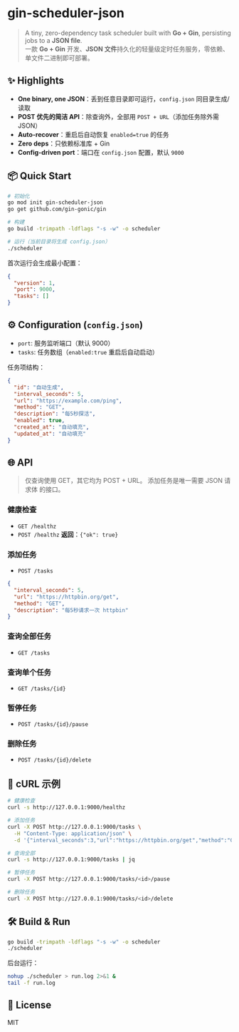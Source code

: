 # gin-scheduler-json

> A tiny, zero-dependency task scheduler built with **Go + Gin**, persisting jobs to a **JSON file**.  
> 一款 **Go + Gin** 开发、**JSON 文件**持久化的轻量级定时任务服务，零依赖、单文件二进制即可部署。

## ✨ Highlights
- **One binary, one JSON**：丢到任意目录即可运行，`config.json` 同目录生成/读取  
- **POST 优先的简洁 API**：除查询外，全部用 `POST + URL`（添加任务除外需 JSON）  
- **Auto-recover**：重启后自动恢复 `enabled=true` 的任务  
- **Zero deps**：只依赖标准库 + Gin  
- **Config-driven port**：端口在 `config.json` 配置，默认 `9000`

## 📦 Quick Start

```bash
# 初始化
go mod init gin-scheduler-json
go get github.com/gin-gonic/gin

# 构建
go build -trimpath -ldflags "-s -w" -o scheduler

# 运行（当前目录将生成 config.json）
./scheduler
```

首次运行会生成最小配置：
```json
{
  "version": 1,
  "port": 9000,
  "tasks": []
}
```

## ⚙️ Configuration (`config.json`)
- `port`: 服务监听端口（默认 9000）
- `tasks`: 任务数组（`enabled:true` 重启后自动启动）

任务项结构：
```json
{
  "id": "自动生成",
  "interval_seconds": 5,
  "url": "https://example.com/ping",
  "method": "GET",
  "description": "每5秒探活",
  "enabled": true,
  "created_at": "自动填充",
  "updated_at": "自动填充"
}
```

## 🌐 API
> 仅查询使用 GET，其它均为 POST + URL。
> 添加任务是唯一需要 JSON 请求体 的接口。

### 健康检查
- `GET /healthz`
- `POST /healthz`
**返回**：`{"ok": true}`

### 添加任务
- `POST /tasks`
```json
{
  "interval_seconds": 5,
  "url": "https://httpbin.org/get",
  "method": "GET",
  "description": "每5秒请求一次 httpbin"
}
```

### 查询全部任务
- `GET /tasks`

### 查询单个任务
- `GET /tasks/{id}`

### 暂停任务
- `POST /tasks/{id}/pause`

### 删除任务
- `POST /tasks/{id}/delete`

## 🧪 cURL 示例

```bash
# 健康检查
curl -s http://127.0.0.1:9000/healthz

# 添加任务
curl -X POST http://127.0.0.1:9000/tasks \
  -H "Content-Type: application/json" \
  -d '{"interval_seconds":3,"url":"https://httpbin.org/get","method":"GET","description":"探活"}'

# 查询全部
curl -s http://127.0.0.1:9000/tasks | jq

# 暂停任务
curl -X POST http://127.0.0.1:9000/tasks/<id>/pause

# 删除任务
curl -X POST http://127.0.0.1:9000/tasks/<id>/delete
```

## 🛠️ Build & Run

```bash
go build -trimpath -ldflags "-s -w" -o scheduler
./scheduler
```

后台运行：
```bash
nohup ./scheduler > run.log 2>&1 &
tail -f run.log
```

## 📝 License
MIT
